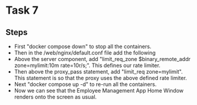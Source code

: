 # Task 7

## Steps
 - First "docker compose down" to stop all the containers.
 - Then in the /web/nginx/default.conf file add the following
 - Above the server component, add "limit_req_zone $binary_remote_addr zone=mylimit:10m rate=10r/s;". This defines our rate limiter.
 - Then above the proxy_pass statement,  add "limit_req zone=mylimit". This statement is so that the proxy uses the above defined rate limiter.
 - Next "docker compose up -d" to re-run all the containers.
 - Now we can see that the Employee Management App Home Window renders onto the screen as usual.
